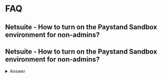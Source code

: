 # FAQ


## Netsuite - How to turn on the Paystand Sandbox environment for non-admins?



## Netsuite - How to turn on the Paystand Sandbox environment for non-admins?

<details><summary>Answer</summary>
<p>

PayStand's bundle features in your NetSuite should surface for all users.  Whether you are an admin or not, your users should be able to see the virtual terminal, the email button, the templates and other features.
You cannot see the PayStand bundle configuration page unless you have the Administrator role.  
This is intentional, as changing the configuration can break the bundle's connection and thus only done by those with the special authority to make such changes.

</p>
</details>